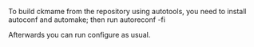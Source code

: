 To build ckmame from the repository using autotools, you need to
install autoconf and automake; then run
	autoreconf -fi

Afterwards you can run configure as usual.
